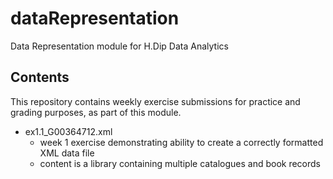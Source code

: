 # dataRepresentation
Data Representation module for H.Dip Data Analytics

## Contents
This repository contains weekly exercise submissions for practice and grading purposes, as part of this module.

* ex1.1_G00364712.xml
    * week 1 exercise demonstrating ability to create a correctly formatted XML data file
    * content is a library containing multiple catalogues and book records
